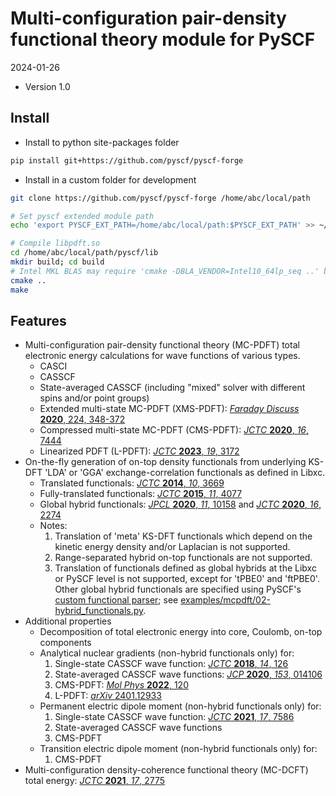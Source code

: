 # Multi-configuration pair-density functional theory module for PySCF

2024-01-26

- Version 1.0

## Install

- Install to python site-packages folder

```sh
pip install git+https://github.com/pyscf/pyscf-forge
```

- Install in a custom folder for development

```sh
git clone https://github.com/pyscf/pyscf-forge /home/abc/local/path

# Set pyscf extended module path
echo 'export PYSCF_EXT_PATH=/home/abc/local/path:$PYSCF_EXT_PATH' >> ~/.bashrc

# Compile libpdft.so
cd /home/abc/local/path/pyscf/lib
mkdir build; cd build
# Intel MKL BLAS may require 'cmake -DBLA_VENDOR=Intel10_64lp_seq ..' below
cmake ..
make
```

## Features

- Multi-configuration pair-density functional theory (MC-PDFT) total electronic
  energy calculations for wave functions of various types.
  - CASCI
  - CASSCF
  - State-averaged CASSCF (including "mixed" solver with different spins
    and/or point groups)
  - Extended multi-state MC-PDFT (XMS-PDFT): [*Faraday Discuss* **2020**, 224, 348-372]
  - Compressed multi-state MC-PDFT (CMS-PDFT): [*JCTC* **2020**, *16*, 7444]
  - Linearized PDFT (L-PDFT): [*JCTC* **2023**, *19*, 3172]
- On-the-fly generation of on-top density functionals from underlying KS-DFT
  'LDA' or 'GGA' exchange-correlation functionals as defined in Libxc.
  - Translated functionals: [*JCTC* **2014**, *10*, 3669]
  - Fully-translated functionals: [*JCTC* **2015**, *11*, 4077]
  - Global hybrid functionals: [*JPCL* **2020**, *11*, 10158] and
    [*JCTC* **2020**, *16*, 2274]
  - Notes:
    1. Translation of 'meta' KS-DFT functionals which depend on the
       kinetic energy density and/or Laplacian is not supported.
    1. Range-separated hybrid on-top functionals are not supported.
    1. Translation of functionals defined as global hybrids at the Libxc or
       PySCF level is not supported, except for 'tPBE0' and 'ftPBE0'.
       Other global hybrid functionals are specified using PySCF's [custom
       functional parser][custom functional parser]; see [examples/mcpdft/02-hybrid_functionals.py].
- Additional properties
  - Decomposition of total electronic energy into core, Coulomb, on-top
    components
  - Analytical nuclear gradients (non-hybrid functionals only) for:
    1. Single-state CASSCF wave function: [*JCTC* **2018**, *14*, 126]
    1. State-averaged CASSCF wave functions: [*JCP* **2020**, *153*, 014106]
    1. CMS-PDFT: [*Mol Phys* **2022**, 120]
    1. L-PDFT: [*arXiv* 2401.12933]
  - Permanent electric dipole moment (non-hybrid functionals only) for:
    1. Single-state CASSCF wave function: [*JCTC* **2021**, *17*, 7586]
    1. State-averaged CASSCF wave functions
    1. CMS-PDFT
  - Transition electric dipole moment (non-hybrid functionals only) for:
    1. CMS-PDFT
- Multi-configuration density-coherence functional theory (MC-DCFT)
  total energy: [*JCTC* **2021**, *17*, 2775]

[*arxiv* 2401.12933]: https://dx.doi.org/10.48550/arXiv.2401.12933
[*faraday discuss* **2020**, 224, 348-372]: http://dx.doi.org/10.1039/D0FD00037J
[*jcp* **2020**, *153*, 014106]: http://dx.doi.org/10.1063/5.0007040
[*jctc* **2014**, *10*, 3669]: http://dx.doi.org/10.1021/ct500483t
[*jctc* **2015**, *11*, 4077]: http://dx.doi.org/10.1021/acs.jctc.5b00609
[*jctc* **2018**, *14*, 126]: http://dx.doi.org/10.1021/acs.jctc.7b00967
[*jctc* **2020**, *16*, 2274]: http://dx.doi.org/10.1021/acs.jctc.9b01178
[*jctc* **2020**, *16*, 7444]: http://dx.doi.org/10.1021/acs.jctc.0c00908
[*jctc* **2021**, *17*, 2775]: http://dx.doi.org/10.1021/acs.jctc.0c01346
[*jctc* **2021**, *17*, 7586]: http://dx.doi.org/10.1021/acs.jctc.1c00915
[*jctc* **2023**, *19*, 3172]: https://dx.doi.org/10.1021/acs.jctc.3c00207
[*jpcl* **2020**, *11*, 10158]: http://dx.doi.org/10.1021/acs.jpclett.0c02956
[*mol phys* **2022**, 120]: http://dx.doi.org/10.1080/00268976.2022.2110534
[custom functional parser]: https://github.com/pyscf/pyscf/blob/master/examples/dft/24-custom_xc_functional.py
[examples/mcpdft/02-hybrid_functionals.py]: examples/mcpdft/02-hybrid_functionals.py
